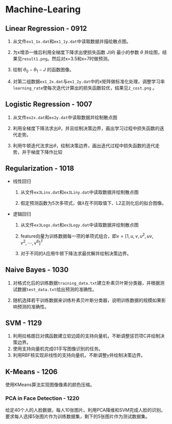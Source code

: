 # Machine-Learing

## Linear Regression - 0912

1. 从文件`ex1_1x.dat`和`ex1_1y.dat`中读取数据并描绘散点图。

2. 为x增添一维后利用全梯度下降求出使损失函数 $J(\theta)$ 最小的参数 $\theta$ 并绘图，结果见`result1.png`。然后对x=3.5和x=7时做预测。

3. 绘制 $\theta_0 - \theta_1 - J$ 的函数图像。

4. 对第二组数据`ex1_2x.dat`与`ex1_2y.dat`中的x矩阵做标准化处理，调整学习率`learning_rate`使每次迭代计算出的损失函数较优，结果见`2_cost.png` 。

## Logistic Regression - 1007

1. 从文件`ex2x.dat`和`ex2y.dat`中读取数据并绘制散点图

2. 利用全梯度下降法求出$\theta$，并且绘制决策边界，画出学习过程中损失函数的迭代走势。

3. 利用牛顿迭代法求出$\theta$，绘制决策边界，画出迭代过程中损失函数的迭代走势，并于梯度下降作比较

## Regularization - 1018

+ 线性回归

    1. 从文件`ex3Linx.dat`和`ex3Liny.dat`中读取数据并绘制散点图

    2. 假定预测函数为5次多项式，做$\lambda$在不同取值下、L2正则化后的拟合图像。

+ 逻辑回归

    1. 从文件`ex3Logx.dat`和`ex3Logy.dat`中读取数据并绘制散点图

    2. feature向量为训练数据每一项的单项式组合，即$x=[1, u, v, u^2, uv, v^2, \cdots, v^6]^T$

    3. 对于不同的$\lambda$应用牛顿下降法求最优解并绘制决策边界。

##  Naive Bayes - 1030

1. 对格式化后的训练数据`training_data.txt`建立朴素贝叶斯分类器，并根据测试数据`test_data.txt`给出预测的准确性。

2. 随机选择若干训练数据来训练朴素贝叶斯分类器，说明训练数据的规模如果影响预测的准确性。

## SVM - 1129

1. 利用拉格朗日对偶函数建立软边距的支持向量机，不断调整惩罚项C并绘制决策边界。
2. 使用支持向量机完成01手写图像识别的任务。
3. 利用RBF核实现非线性的支持向量机，不断调整$\gamma$并绘制决策边界。

## K-Means - 1206

使用KMeans算法实现图像像素的颜色压缩。

### PCA in Face Detection - 1220

给定40个人的人脸数据，每人10张图片。利用PCA降维和SVM完成人脸的识别。要求每人选择5张图片作为训练数据集，剩下的5张图片作为测试数据集。